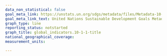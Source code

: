 ```yaml
---
data_non_statistical: false
goal_meta_link: https://unstats.un.org/sdgs/metadata/files/Metadata-10-01-01.pdf
goal_meta_link_text: United Nations Sustainable Development Goals Metadata (PDF 221 KB)
graph_type: line
reporting_status: notstarted
graph_title: global_indicators.10-1-1-title
national_geographical_coverage: 
measurement_units: 

---
```

